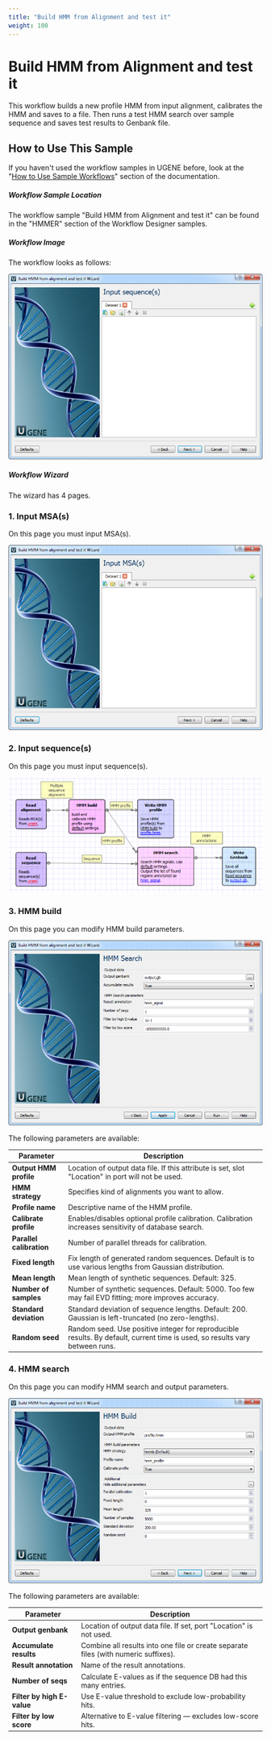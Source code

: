 ```yaml
---
title: "Build HMM from Alignment and test it"
weight: 100
---
```


# Build HMM from Alignment and test it

This workflow builds a new profile HMM from input alignment, calibrates the HMM and saves to a file. Then runs a test
HMM search over sample sequence and saves test results to Genbank file.

## How to Use This Sample

If you haven't used the workflow samples in UGENE before, look at
the "[How to Use Sample Workflows](../../introduction/how-to-use-sample-workflows)" section of the documentation.

##### Workflow Sample Location

The workflow sample "Build HMM from Alignment and test it" can be found in the "HMMER" section of the Workflow Designer
samples.

##### Workflow Image

The workflow looks as follows:

![](/images/65930303/65930304.png)

##### Workflow Wizard

The wizard has 4 pages.

### 1. Input MSA(s)

On this page you must input MSA(s).

![](/images/65930303/65930305.png)

### 2. Input sequence(s)

On this page you must input sequence(s).

![](/images/65930303/65930306.png)

### 3. HMM build

On this page you can modify HMM build parameters.

![](/images/65930303/65930307.png)

The following parameters are available:

| Parameter                | Description                                                                                                                 |
|--------------------------|-----------------------------------------------------------------------------------------------------------------------------|
| **Output HMM profile**   | Location of output data file. If this attribute is set, slot "Location" in port will not be used.                           |
| **HMM strategy**         | Specifies kind of alignments you want to allow.                                                                             |
| **Profile name**         | Descriptive name of the HMM profile.                                                                                        |
| **Calibrate profile**    | Enables/disables optional profile calibration. Calibration increases sensitivity of database search.                        |
| **Parallel calibration** | Number of parallel threads for calibration.                                                                                 |
| **Fixed length**         | Fix length of generated random sequences. Default is to use various lengths from Gaussian distribution.                     |
| **Mean length**          | Mean length of synthetic sequences. Default: 325.                                                                           |
| **Number of samples**    | Number of synthetic sequences. Default: 5000. Too few may fail EVD fitting; more improves accuracy.                         |
| **Standard deviation**   | Standard deviation of sequence lengths. Default: 200. Gaussian is left-truncated (no zero-lengths).                         |
| **Random seed**          | Random seed. Use positive integer for reproducible results. By default, current time is used, so results vary between runs. |

### 4. HMM search

On this page you can modify HMM search and output parameters.

![](/images/65930303/65930308.png)

The following parameters are available:

| Parameter                  | Description                                                                         |
|----------------------------|-------------------------------------------------------------------------------------|
| **Output genbank**         | Location of output data file. If set, port "Location" is not used.                  |
| **Accumulate results**     | Combine all results into one file or create separate files (with numeric suffixes). |
| **Result annotation**      | Name of the result annotations.                                                     |
| **Number of seqs**         | Calculate E-values as if the sequence DB had this many entries.                     |
| **Filter by high E-value** | Use E-value threshold to exclude low-probability hits.                              |
| **Filter by low score**    | Alternative to E-value filtering — excludes low-score hits.                         |
